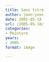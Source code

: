 ```yaml
---
title: Sans titre
author: jean-yves
date: 2005-05-18
url: /2005-05-18/
categories:
- Peinture
years:
- 2005
format: image

---
```

